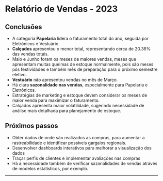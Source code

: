 # Relatório de Vendas - 2023

## Conclusões

- A categoria **Papelaria** lidera o faturamento total do ano, seguida por Eletrônicos e Vestuário.   
- **Calçados** apresentou o menor total, representando cerca de 20.39% das vendas totais.
- Maio e Junho foram os meses de maiores vendas, meses que apresentam muitas queimas de estoque normalmente, pois são meses pós festividades e também mês de preparação para o próximo semestre eletivo.
- **Vestuário** não apresentou vendas no mês de Março.
- Há clara **sazonalidade nas vendas**, especialmente para Papelaria e Eletrônicos.  
- Estratégias de marketing e estoque devem considerar os meses de maior venda para maximizar o faturamento.  
- Calçados apresenta maior volatilidade, sugerindo necessidade de análise mais detalhada para planejamento de estoque.

## Próximos passos

- Obter dados de onde são realizados as compras, para aumentar a rastreabilidade e identificar possíveis gargalos regionais.
- Desenvolver dashboards interativos para melhorar a visualização dos dados
- Traçar perfis de clientes e implementar avaliações nas compras
- Há a necessidade também de verificar sazonalidades de vendas através de modelos estatísticos, por exemplo.

---  
